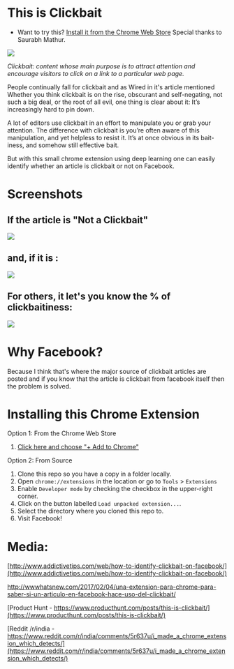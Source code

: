 # This is Clickbait
* Want to try this? [Install it from the Chrome Web Store](https://chrome.google.com/webstore/detail/this-is-clickbait/ppklhdlfnadnlnllnenceabhldpnafjm) Special thanks to Saurabh Mathur.

![](https://i.ytimg.com/vi/pHNbitDDW3A/maxresdefault.jpg)

*Clickbait: content whose main purpose is to attract attention and encourage visitors to click on a link to a particular web page.*

 People continually fall for clickbait and as Wired in it's article mentioned Whether you think clickbait is on the rise, obscurant and self-negating, not such a big deal, or the root of all evil, one thing is clear about it: It’s increasingly hard to pin down. 

A lot of editors use clickbait in an effort to manipulate you or grab your attention. The difference with clickbait is you’re often aware of this manipulation, and yet helpless to resist it. It’s at once obvious in its bait-iness, and somehow still effective bait.

But with this small chrome extension using deep learning one can easily identify whether an article is clickbait or not on Facebook.

# Screenshots

## If the article is "Not a Clickbait"

![](https://i.imgur.com/Vse7SvM.png)

## and, if it is :

![](https://i.imgur.com/T9bmxE1.png)

## For others, it let's you know the % of clickbaitiness:

![](https://i.imgur.com/mUvJQCG.png)

# Why Facebook?

Because I think that's where the major source of clickbait articles are posted and if you know that the article is clickbait from facebook itself then the problem is solved.



# Installing this Chrome Extension

Option 1: From the Chrome Web Store

1. [Click here and choose "+ Add to Chrome"](https://chrome.google.com/webstore/detail/this-is-clickbait/ppklhdlfnadnlnllnenceabhldpnafjm)

Option 2: From Source

1. Clone this repo so you have a copy in a folder locally.
1. Open `chrome://extensions` in the location or go to `Tools` > `Extensions`
1. Enable `Developer mode` by checking the checkbox in the upper-right corner.
1. Click on the button labelled `Load unpacked extension...`.
1. Select the directory where you cloned this repo to.
1. Visit Facebook!


# Media:

[http://www.addictivetips.com/web/how-to-identify-clickbait-on-facebook/](http://www.addictivetips.com/web/how-to-identify-clickbait-on-facebook/)

[http://wwwhatsnew.com/2017/02/04/una-extension-para-chrome-para-saber-si-un-articulo-en-facebook-hace-uso-del-clickbait/
](http://wwwhatsnew.com/2017/02/04/una-extension-para-chrome-para-saber-si-un-articulo-en-facebook-hace-uso-del-clickbait/
)

[Product Hunt - https://www.producthunt.com/posts/this-is-clickbait/](https://www.producthunt.com/posts/this-is-clickbait/)

[Reddit /r/india - https://www.reddit.com/r/india/comments/5r637u/i_made_a_chrome_extension_which_detects/](https://www.reddit.com/r/india/comments/5r637u/i_made_a_chrome_extension_which_detects/)

